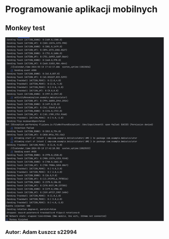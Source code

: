 # Programowanie aplikacji mobilnych

## Monkey test
![alt text](monkey_test.png)
### Autor: Adam Łuszcz s22994